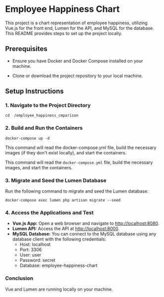 # Employee Happiness Chart

  

This project is a chart representation of employee happiness, utilizing Vue.js for the front end, Lumen for the API, and MySQL for the database. This README provides steps to set up the project locally.

  

## Prerequisites

 
- Ensure you have Docker and Docker Compose installed on your machine.

- Clone or download the project repository to your local machine.

  
## Setup Instructions

  
### 1. Navigate to the Project Directory

```
cd  /employee_happiness_cmparison
```

### 2. Build and Run the Containers

```docker-compose up -d```

This command will read the docker-compose.yml file, build the necessary images (if they don't exist locally), and start the containers.

This command will read the `docker-compose.yml` file, build the necessary images, and start the containers.

### 3. Migrate and Seed the Lumen Database

Run the following command to migrate and seed the Lumen database:

```
docker-compose exec lumen php artisan migrate --seed
```

###  4. Access the Applications and Test 

- **Vue.js App:** Open a web browser and navigate to [http://localhost:8080](http://localhost:8080).
- **Lumen API:** Access the API at [http://localhost:8000](http://localhost:8000).
- **MySQL Database:** You can connect to the MySQL database using any database client with the following credentials:
  - Host: localhost
  - Port: 3306
  - User: user
  - Password: secret
  - Database: employee-happiness-chart

### Conclusion
 Vue and Lumen are running locally on your machine. 
 